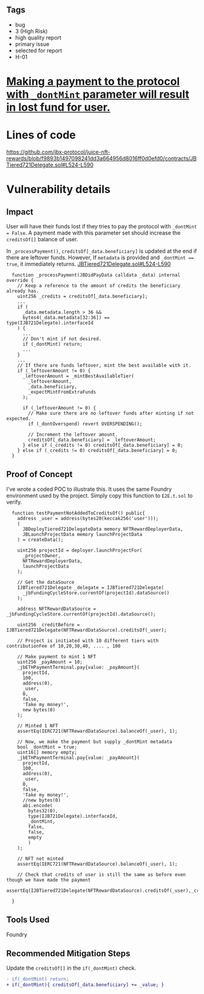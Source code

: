 ## Tags

- bug
- 3 (High Risk)
- high quality report
- primary issue
- selected for report
- H-01

# [Making a payment to the protocol with `_dontMint` parameter will result in lost fund for user.](https://github.com/code-423n4/2022-10-juicebox-findings/issues/45) 

# Lines of code

https://github.com/jbx-protocol/juice-nft-rewards/blob/f9893b1497098241dd3a664956d8016ff0d0efd0/contracts/JBTiered721Delegate.sol#L524-L590


# Vulnerability details

## Impact
User will have their funds lost if they tries to pay the protocol with `_dontMint = False`. A payment made with this parameter set should increase the `creditsOf[]` balance of user.

In `_processPayment()`, `creditsOf[_data.beneficiary]` is updated at the end if there are leftover funds. However, If `metadata` is provided and `_dontMint == true`, it immediately returns.
[JBTiered721Delegate.sol#L524-L590](https://github.com/jbx-protocol/juice-nft-rewards/blob/f9893b1497098241dd3a664956d8016ff0d0efd0/contracts/JBTiered721Delegate.sol#L524-L590)
```solidity
  function _processPayment(JBDidPayData calldata _data) internal override {
    // Keep a reference to the amount of credits the beneficiary already has.
    uint256 _credits = creditsOf[_data.beneficiary];
    ...
    if (
      _data.metadata.length > 36 &&
      bytes4(_data.metadata[32:36]) == type(IJB721Delegate).interfaceId
    ) {
      ...
      // Don't mint if not desired.
      if (_dontMint) return;
      ...
    }
    ...
    // If there are funds leftover, mint the best available with it.
    if (_leftoverAmount != 0) {
      _leftoverAmount = _mintBestAvailableTier(
        _leftoverAmount,
        _data.beneficiary,
        _expectMintFromExtraFunds
      );

      if (_leftoverAmount != 0) {
        // Make sure there are no leftover funds after minting if not expected.
        if (_dontOverspend) revert OVERSPENDING();

        // Increment the leftover amount.
        creditsOf[_data.beneficiary] = _leftoverAmount;
      } else if (_credits != 0) creditsOf[_data.beneficiary] = 0;
    } else if (_credits != 0) creditsOf[_data.beneficiary] = 0;
  }
```

## Proof of Concept
I've wrote a coded POC to illustrate this. It uses the same Foundry environment used by the project. Simply copy this function to `E2E.t.sol` to verify.

```solidity
  function testPaymentNotAddedToCreditsOf() public{
    address _user = address(bytes20(keccak256('user')));
    (
      JBDeployTiered721DelegateData memory NFTRewardDeployerData,
      JBLaunchProjectData memory launchProjectData
    ) = createData();

    uint256 projectId = deployer.launchProjectFor(
      _projectOwner,
      NFTRewardDeployerData,
      launchProjectData
    );

    // Get the dataSource
    IJBTiered721Delegate _delegate = IJBTiered721Delegate(
      _jbFundingCycleStore.currentOf(projectId).dataSource()
    );

    address NFTRewardDataSource = _jbFundingCycleStore.currentOf(projectId).dataSource();

    uint256 _creditBefore = IJBTiered721Delegate(NFTRewardDataSource).creditsOf(_user);

    // Project is initiated with 10 different tiers with contributionFee of 10,20,30,40, .... , 100

    // Make payment to mint 1 NFT
    uint256 _payAmount = 10;
    _jbETHPaymentTerminal.pay{value: _payAmount}(
      projectId,
      100,
      address(0),
      _user,
      0,
      false,
      'Take my money!',
      new bytes(0)
    );

    // Minted 1 NFT
    assertEq(IERC721(NFTRewardDataSource).balanceOf(_user), 1);

    // Now, we make the payment but supply _dontMint metadata
    bool _dontMint = true;
    uint16[] memory empty;
    _jbETHPaymentTerminal.pay{value: _payAmount}(
      projectId,
      100,
      address(0),
      _user,
      0,
      false,
      'Take my money!',
      //new bytes(0)
      abi.encode(
        bytes32(0),
        type(IJB721Delegate).interfaceId,
        _dontMint,
        false,
        false,
        empty
        )
    );

    // NFT not minted
    assertEq(IERC721(NFTRewardDataSource).balanceOf(_user), 1);

    // Check that credits of user is still the same as before even though we have made the payment
    assertEq(IJBTiered721Delegate(NFTRewardDataSource).creditsOf(_user),_creditBefore);

  }
```

## Tools Used
Foundry

## Recommended Mitigation Steps
Update the `creditsOf[]` in the `if(_dontMint)` check.

```diff
- if(_dontMint) return;
+ if(_dontMint){ creditsOf[_data.beneficiary] += _value; }
```